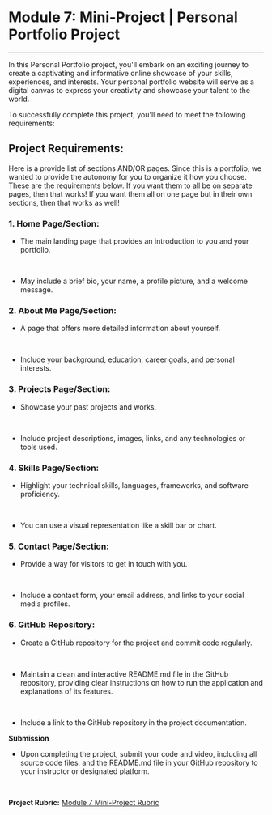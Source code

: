 <h1>Module 7: Mini-Project | Personal Portfolio Project</h1>
<hr>

In this Personal Portfolio project, you'll embark on an exciting journey to create a captivating and informative online showcase of your skills, experiences, and interests. Your personal portfolio website will serve as a digital canvas to express your creativity and showcase your talent to the world.
<br>

To successfully complete this project, you'll need to meet the following requirements:
<br>

<h2>Project Requirements:</h2> 

Here is a provide list of sections AND/OR pages. Since this is a portfolio, we wanted to provide the autonomy for you to organize it how you choose. These are the requirements below. If you want them to all be on separate pages, then that works! If you want them all on one page but in their own sections, then that works as well! 

<h3>1. Home Page/Section:</h3>

- The main landing page that provides an introduction to you and your portfolio.
<br>

- May include a brief bio, your name, a profile picture, and a welcome message.

<h3>2. About Me Page/Section:</h3>

- A page that offers more detailed information about yourself.
<br>

- Include your background, education, career goals, and personal interests.

<h3>3. Projects Page/Section:</h3>

- Showcase your past projects and works.
<br>

- Include project descriptions, images, links, and any technologies or tools used.

<h3>4. Skills Page/Section:</h3>

- Highlight your technical skills, languages, frameworks, and software proficiency.
<br>

- You can use a visual representation like a skill bar or chart.

<h3>5. Contact Page/Section:</h3>

- Provide a way for visitors to get in touch with you.
<br>

- Include a contact form, your email address, and links to your social media profiles.

<h3>6. GitHub Repository:</h3>

- Create a GitHub repository for the project and commit code regularly.
<br>

- Maintain a clean and interactive README.md file in the GitHub repository, providing clear instructions on how to run the application and explanations of its features.
<br>

- Include a link to the GitHub repository in the project documentation.

<b>Submission</b>

- Upon completing the project, submit your code and video, including all source code files, and the README.md file in your GitHub repository to your instructor or designated platform.
<br>

<b>Project Rubric:</b> <a href="https://codingtemple.notion.site/Module-7-Mini-Project-442e6c57d43e474e9c052825e46292b4" target="_blank">Module 7 Mini-Project Rubric</a>